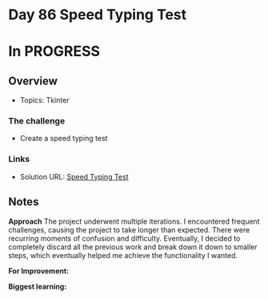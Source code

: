 # Day 86 Speed Typing Test

# In PROGRESS

## Overview

- Topics: Tkinter

### The challenge

- Create a speed typing test

### Links

- Solution URL: [Speed Typing Test](https://github.com/Mikerniker/100_Days_of_Python/tree/main/Day86)

## Notes
**Approach**
The project underwent multiple iterations. I encountered frequent challenges, causing the project to take longer than expected. There were recurring moments of confusion and difficulty. Eventually, I decided to completely discard all the previous work and break down it down to smaller steps, which eventually helped me achieve the functionality I wanted.

**For Improvement:** 

**Biggest learning:**